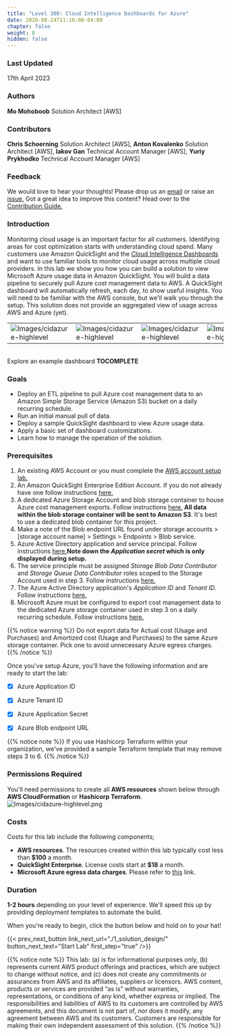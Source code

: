 ```yaml
---
title: "Level 300: Cloud Intelligence Dashboards for Azure"
date: 2020-08-24T11:16:08-04:00
chapter: false
weight: 8
hidden: false
---
```


### Last Updated

17th April 2023

### Authors

**Mo Mohoboob** Solution Architect [AWS]

### Contributors
**Chris Schoerning** Solution Architect [AWS], **Anton Kovalenko** Solution Architect [AWS], **Iakov Gan** Technical Account Manager [AWS], **Yuriy Prykhodko** Technical Account Manager [AWS]

### Feedback

We would love to hear your thoughts! Please drop us an [email](mailto:cloud-intelligence-dashboards@amazon.com) or raise an [issue.](/contributing/02_reportingbugs/) Got a great idea to improve this content? Head over to the [Contribution Guide.](/contributing/)

### Introduction
Monitoring cloud usage is an important factor for all customers. Identifying areas for cost optimization starts with understanding cloud spend. Many customers use Amazon QuickSight and the [Cloud Intelligence Dashboards](/cost/200_labs/200_cloud_intelligence/) and want to use familiar tools to monitor cloud usage across multiple cloud providers. In this lab we show you how you can build a solution to view Microsoft Azure usage data in Amazon QuickSight. You will build a data pipeline to securely pull Azure cost management data to AWS. A QuickSight dashboard will automatically refresh, each day, to show useful insights. You will need to be familiar with the AWS console, but we'll walk you through the setup. This solution does not provide an aggregated view of usage across AWS and Azure (yet).

| | | | |
|-|-|-|-|
|![Images/cidazure-highlevel](/Cost/300_Cloud_Intelligence_Dashboard_for_Azure/Images/cidazure-dashboard-1.png?width=500px)|![Images/cidazure-highlevel](/Cost/300_Cloud_Intelligence_Dashboard_for_Azure/Images/cidazure-dashboard-2.png?width=500px)|![Images/cidazure-highlevel](/Cost/300_Cloud_Intelligence_Dashboard_for_Azure/Images/cidazure-dashboard-3.png?width=500px)|![Images/cidazure-highlevel](/Cost/300_Cloud_Intelligence_Dashboard_for_Azure/Images/cidazure-dashboard-4.png?width=500px)|

| | | | |
|-|-|-|-|

Explore an example dashboard **TOCOMPLETE**

### Goals

* Deploy an ETL pipeline to pull Azure cost management data to an Amazon Simple Storage Service (Amazon S3) bucket on a daily recurring schedule.
* Run an initial manual pull of data.
* Deploy a sample QuickSight dashboard to view Azure usage data.
* Apply a basic set of dashboard customizations.
* Learn how to manage the operation of the solution.

### Prerequisites

1. An existing AWS Account or you must complete the [AWS account setup lab.](/cost/100_labs/100_1_aws_account_setup/)
2. An Amazon QuickSight Enterprise Edition Account. If you do not already have one follow instructions [here.](https://aws.amazon.com/premiumsupport/knowledge-center/quicksight-enterprise-account/)
3. A dedicated Azure Storage Account and blob storage container to house Azure cost management exports. Follow instructions [here.](https://learn.microsoft.com/en-us/azure/storage/common/storage-account-create?tabs=azure-portal) **All data within the blob storage container will be sent to Amazon S3**. It's best to use a dedicated blob container for this project.
4. Make a note of the Blob endpoint URL found under storage accounts > [storage account name] > Settings > Endpoints > Blob service.
5. Azure Active Directory application and service principal. Follow instructions [here.](https://learn.microsoft.com/en-us/azure/active-directory/develop/howto-create-service-principal-portal)**Note down the *Application secret* which is only displayed during setup.**
6. The service principle must be assigned *Storage Blob Data Contributor* and *Storage Queue Data Contributor* roles scoped to the Storage Account used in step 3. Follow instructions [here.](https://learn.microsoft.com/en-us/azure/storage/blobs/assign-azure-role-data-access?tabs=portal)
7. The Azure Active Directory application's *Application ID* and *Tenant ID*. Follow instructions [here.](https://learn.microsoft.com/en-us/azure/active-directory/develop/howto-create-service-principal-portal#sign-in-to-the-application)
8. Microsoft Azure must be configured to export cost management data to the dedicated Azure storage container used in step 3 on a daily recurring schedule. Follow instructions [here.](https://learn.microsoft.com/en-us/azure/cost-management-billing/costs/tutorial-export-acm-data?tabs=azure-portal)

{{% notice warning %}}
Do not export data for Actual cost (Usage and Purchases) and Amortized cost (Usage and Purchases) to the same Azure storage container. Pick one to avoid unnecessary Azure egress charges.
{{% /notice %}} 

Once you've setup Azure, you'll have the following information and are ready to start the lab:

- [x] Azure Application ID
- [x] Azure Tenant ID
- [x] Azure Application Secret
- [x] Azure Blob endpoint URL


{{% notice note %}}
If you use Hashicorp Terraform within your organization, we've provided a sample Terraform template that may remove steps 3 to 6.
{{% /notice %}} 

### Permissions Required

You'll need permissions to create all **AWS resources** shown below through **AWS CloudFormation** or **Hashicorp Terraform**. 
![Images/cidazure-highlevel.png](/Cost/300_Cloud_Intelligence_Dashboard_for_Azure/Images/cidazure-highlevel.png)

### Costs

Costs for this lab include the following components;

* **AWS resources**. The resources created within this lab typically cost less than **$100** a month. 
* **QuickSight Enterprise**. License costs start at **$18** a month.
* **Microsoft Azure egress data charges**. Please refer to [this](https://azure.microsoft.com/en-us/pricing/details/bandwidth/) link.

### Duration

**1-2 hours** depending on your level of experience. We'll speed this up by providing deployment templates to automate the build.

When you're ready to begin, click the button below and hold on to your hat!

{{< prev_next_button link_next_url="./1_solution_design/" button_next_text="Start Lab" first_step="true" />}}

{{% notice note %}}
 This lab: (a) is for informational purposes only, (b) represents current AWS product offerings and practices, which are subject to change without notice, and (c) does not create any commitments or assurances from AWS and its affiliates, suppliers or licensors. AWS content, products or services are provided “as is” without warranties, representations, or conditions of any kind, whether express or implied. The responsibilities and liabilities of AWS to its customers are controlled by AWS agreements, and this document is not part of, nor does it modify, any agreement between AWS and its customers. Customers are responsible for making their own independent assessment of this solution.
{{% /notice %}}